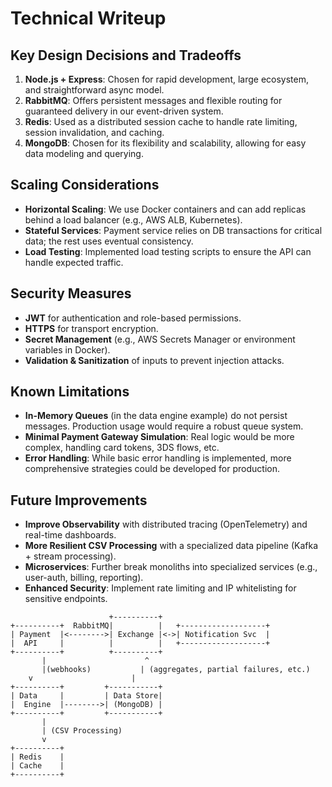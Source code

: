 # Technical Writeup

## Key Design Decisions and Tradeoffs

1. **Node.js + Express**: Chosen for rapid development, large ecosystem, and straightforward async model.
2. **RabbitMQ**: Offers persistent messages and flexible routing for guaranteed delivery in our event-driven system.
3. **Redis**: Used as a distributed session cache to handle rate limiting, session invalidation, and caching.
4. **MongoDB**: Chosen for its flexibility and scalability, allowing for easy data modeling and querying.

## Scaling Considerations

- **Horizontal Scaling**: We use Docker containers and can add replicas behind a load balancer (e.g., AWS ALB, Kubernetes).
- **Stateful Services**: Payment service relies on DB transactions for critical data; the rest uses eventual consistency.
- **Load Testing**: Implemented load testing scripts to ensure the API can handle expected traffic.

## Security Measures

- **JWT** for authentication and role-based permissions.
- **HTTPS** for transport encryption.
- **Secret Management** (e.g., AWS Secrets Manager or environment variables in Docker).
- **Validation & Sanitization** of inputs to prevent injection attacks.

## Known Limitations

- **In-Memory Queues** (in the data engine example) do not persist messages. Production usage would require a robust queue system.
- **Minimal Payment Gateway Simulation**: Real logic would be more complex, handling card tokens, 3DS flows, etc.
- **Error Handling**: While basic error handling is implemented, more comprehensive strategies could be developed for production.

## Future Improvements

- **Improve Observability** with distributed tracing (OpenTelemetry) and real-time dashboards.
- **More Resilient CSV Processing** with a specialized data pipeline (Kafka + stream processing).
- **Microservices**: Further break monoliths into specialized services (e.g., user-auth, billing, reporting).
- **Enhanced Security**: Implement rate limiting and IP whitelisting for sensitive endpoints.

```mermaid
                      +----------+
+----------+  RabbitMQ|          |   +-------------------+
| Payment  |<-------->| Exchange |<->| Notification Svc  |
|  API     |          |          |   +-------------------+
+----------+          +----------+
       |                      ^
       |(webhooks)           | (aggregates, partial failures, etc.)
    v                      |
+----------+         +-----------+
| Data     |         | Data Store|
|  Engine  |-------->| (MongoDB) |
+----------+         +-----------+
       |
       | (CSV Processing)
       v
+----------+
| Redis    |
| Cache    |
+----------+
```
